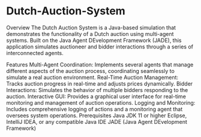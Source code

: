 # Dutch-Auction-System
Overview
The Dutch Auction System is a Java-based simulation that demonstrates the functionality of a Dutch auction using multi-agent systems. Built on the Java Agent DEvelopment Framework (JADE), this application simulates auctioneer and bidder interactions through a series of interconnected agents.

Features
Multi-Agent Coordination: Implements several agents that manage different aspects of the auction process, coordinating seamlessly to simulate a real auction environment.
Real-Time Auction Management: Tracks auction progress in real-time and adjusts prices dynamically.
Bidder Interactions: Simulates the behavior of multiple bidders responding to the auction.
Interactive GUI: Provides a graphical user interface for real-time monitoring and management of auction operations.
Logging and Monitoring: Includes comprehensive logging of actions and a monitoring agent that oversees system operations.
Prerequisites
Java JDK 11 or higher
Eclipse, IntelliJ IDEA, or any compatible Java IDE
JADE (Java Agent DEvelopment Framework)
